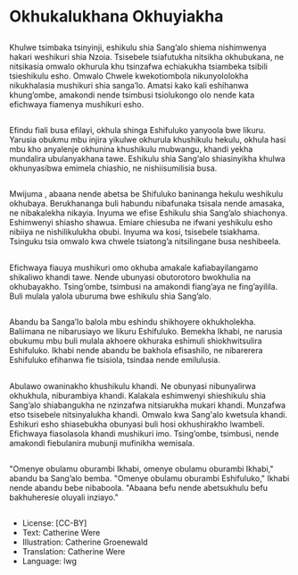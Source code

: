 # Okhukalukhana Okhuyiakha

##
Khulwe tsimbaka tsinyinji, eshikulu
shia Sang’alo shiema nishimwenya
hakari weshikuri shia Nzoia.
Tsisebele tsiafutukha nitsikha
okhubukana, ne nitsikasia omwalo
okhurula khu tsinzafwa echiakukha
tsiambeka tsibili tsieshikulu esho.
Omwalo Chwele kwekotiombola
nikunyololokha nikukhalasia
mushikuri shia sanga’lo.
Amatsi kako kali eshihanwa
khung’ombe, amakondi nende
tsimbusi tsiolukongo olo nende kata
efichwaya fiamenya mushikuri esho.

##
Efindu fiali busa efilayi, okhula
shinga Eshifuluko yanyoola bwe
likuru.
Yarusia obukmu mbu injira yikulwe
okhurula khushikulu hekulu, okhula
hasi mbu kho anyalenje okhunina
khushikulu mubwangu, khandi
yekha mundalira ubulanyakhana
tawe.
Eshikulu shia Sang’alo shiasinyikha
khulwa okhunyasibwa emimela
chiashio, ne nishiisumilisia busa.

##
Mwijuma , abaana nende abetsa be
Shifuluko baninanga hekulu
weshikulu okhubaya.
Berukhananga buli habundu
nibafunaka tsisala nende amasaka,
ne nibakalekha nikayia.
Inyuma we efise Eshikulu shia
Sang’alo shiachonya. Eshimwenyi
shiasho shawua. Emiare chiesuba
ne ifwani yeshikulu esho nibiiya ne
nishilikulukha obubi.
Inyuma wa kosi, tsisebele
tsiakhama. Tsinguku tsia omwalo
kwa chwele tsiatong’a nitsilingane
busa neshibeela.

##
Efichwaya fiauya mushikuri omo
okhuba amakale kafiabayilangamo
shikaliwo khandi tawe.
Nende ubunyasi obutorotoro
bwokhulia na okhubayakho.
Tsing’ombe, tsimbusi na amakondi
fiang’aya ne fing’ayilila.
Buli mulala yalola uburuma bwe
eshikulu shia Sang’alo.

##
Abandu ba Sanga’lo balola mbu eshindu shikhoyere
okhukholekha. Baliimana ne nibarusiayo we likuru
Eshifuluko.
Bemekha Ikhabi, ne narusia obukumu mbu buli
mulala akhoere okhuraka eshimuli shiokhwitsulira
Eshifuluko.
Ikhabi nende abandu be bakhola efisashilo, ne
nibarerera Eshifuluko efihanwa fie tsisiola, tsindaa
nende emilulusia.

##
Abulawo owaninakho khushikulu
khandi. Ne obunyasi nibunyalirwa
okhukhula, niburambiya khandi.
Kalakala eshimwenyi shieshikulu
shia Sang’alo shiabangukha ne
nzinzafwa nitsiarukha mukari
khandi. Munzafwa etso tsisebele
nitsinyalukha khandi.
Omwalo kwa Sang'alo kwetsula
khandi. Eshikuri esho shiasebukha
obunyasi buli hosi okhushirakho
lwambeli.
Efichwaya fiasolasola khandi
mushikuri imo. Tsing’ombe,
tsimbusi, nende amakondi
fiebulanira mubunji mufinikha
wemisala.

##
"Omenye obulamu oburambi Ikhabi,
omenye obulamu oburambi Ikhabi,"
abandu ba Sang’alo bemba.
"Omenye obulamu oburambi
Eshifuluko," Ikhabi nende abandu
bebe nibaboola. "Abaana befu
nende abetsukhulu befu
bakhuheresie oluyali inziayo."

##
* License: [CC-BY]
* Text: Catherine Were
* Illustration: Catherine Groenewald
* Translation: Catherine Were
* Language: lwg
